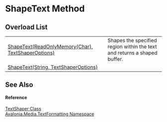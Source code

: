 # ShapeText Method


## Overload List
<table>
<tr>
<td><a href="M_Avalonia_Media_TextFormatting_TextShaper_ShapeText">ShapeText(ReadOnlyMemory(Char), TextShaperOptions)</a></td>
<td>Shapes the specified region within the text and returns a shaped buffer.</td>
</tr>
<tr>
<td><a href="M_Avalonia_Media_TextFormatting_TextShaper_ShapeText_1">ShapeText(String, TextShaperOptions)</a></td>
<td> </td>
</tr>
</table>

## See Also


#### Reference
<a href="T_Avalonia_Media_TextFormatting_TextShaper">TextShaper Class</a>  
<a href="N_Avalonia_Media_TextFormatting">Avalonia.Media.TextFormatting Namespace</a>  
